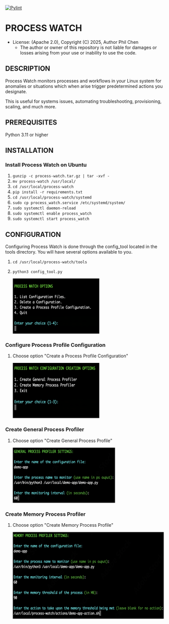 [![Pylint](https://github.com/systemswatch/processwatch/actions/workflows/pylint.yml/badge.svg)](https://github.com/systemswatch/processwatch/actions/workflows/pylint.yml)

# PROCESS WATCH
* License: (Apache 2.0), Copyright (C) 2025, Author Phil Chen
    * The author or owner of this repository is not liable for damages or losses arising from your use or inability to use the code.

## DESCRIPTION
Process Watch monitors processes and workflows in your Linux system for anomalies or situations which when arise trigger predetermined actions you designate.

This is useful for systems issues, automating troubleshooting, provisioning, scaling, and much more.

## PREREQUISITES
Python 3.11 or higher

## INSTALLATION

### Install Process Watch on Ubuntu

1. `gunzip -c process-watch.tar.gz | tar -xvf - `
2. `mv process-watch /usr/local/`
3. `cd /usr/local/process-watch`
4. `pip install -r requirements.txt`
5. `cd /usr/local/process-watch/systemd`
6. `sudo cp process_watch.service /etc/systemd/system/`
7. `sudo systemctl daemon-reload`
8. `sudo systemctl enable process_watch`
9. `sudo systemctl start process_watch`

## CONFIGURATION

Configuring Process Watch is done through the config_tool located in the tools directory. You will have several options available to you.

1. `cd /usr/local/process-watch/tools`
2. `python3 config_tool.py`

    <img src="documentation/top-menu.png" alt="Config Tool Menu" width="275" height="175">

### Configure Process Profile Configuration

1. Choose option "Create a Process Profile Configuration"

    <img src="documentation/configuration-creation.png" alt="Config Tool Menu" width="275" height="175">

### Create General Process Profiler

1. Choose option "Create General Process Profile"

    <img src="documentation/general-process-profiler-settings.png" alt="Config Tool Menu" width="325" height="175">

### Create Memory Process Profiler

1. Choose option "Create Memory Process Profile"

    <img src="documentation/memory-process-profiler-settings.png" alt="Config Tool Menu" width="500" height="275">

